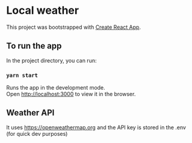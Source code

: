 # Local weather 

This project was bootstrapped with [Create React App](https://github.com/facebook/create-react-app).

## To run the app

In the project directory, you can run:

### `yarn start`

Runs the app in the development mode.\
Open [http://localhost:3000](http://localhost:3000) to view it in the browser.


## Weather API

It uses https://openweathermap.org and the API key is stored in the .env (for quick dev purposes) 


